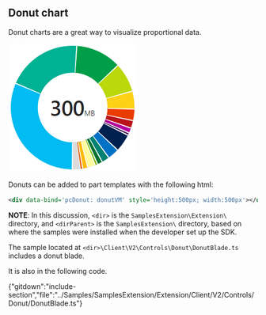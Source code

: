 
## Donut chart

Donut charts are a great way to visualize proportional data.

![alt-text](../media/portalfx-ui-concepts/donut.png "Donut")

Donuts can be added to part templates with the following html:

```xml
<div data-bind='pcDonut: donutVM' style='height:500px; width:500px'></div>
```

**NOTE**: In this discussion, `<dir>` is the `SamplesExtension\Extension\` directory, and  `<dirParent>`  is the `SamplesExtension\` directory, based on where the samples were installed when the developer set up the SDK. 

The sample located at `<dir>\Client\V2\Controls\Donut\DonutBlade.ts` includes a donut blade.  

<!-- TODO:  Determine why the previous sample, ViewModels\DonutViewModels.ts, no longer exists in what is shipped with the SDK. Also  determine whether the previous xml is still relevant, or if there is a better sample.
-->
It is also in the following code.

{"gitdown":"include-section","file":"../Samples/SamplesExtension/Extension/Client/V2/Controls/Donut/DonutBlade.ts"} 
